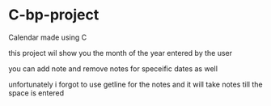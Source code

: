 # C-bp-project
Calendar made using C

this project wil show you the month of the year entered by the user 

you can add note and remove notes for speceific dates as well

unfortunately i forgot to use getline for the notes and it will take notes till the space is entered
